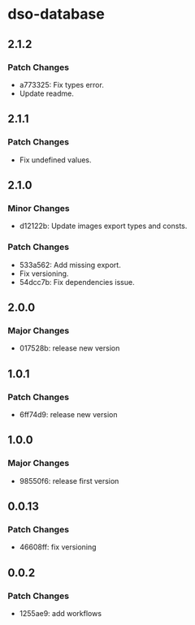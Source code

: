 # dso-database

## 2.1.2

### Patch Changes

- a773325: Fix types error.
- Update readme.

## 2.1.1

### Patch Changes

- Fix undefined values.

## 2.1.0

### Minor Changes

- d12122b: Update images export types and consts.

### Patch Changes

- 533a562: Add missing export.
- Fix versioning.
- 54dcc7b: Fix dependencies issue.

## 2.0.0

### Major Changes

- 017528b: release new version

## 1.0.1

### Patch Changes

- 6ff74d9: release new version

## 1.0.0

### Major Changes

- 98550f6: release first version

## 0.0.13

### Patch Changes

- 46608ff: fix versioning

## 0.0.2

### Patch Changes

- 1255ae9: add workflows
